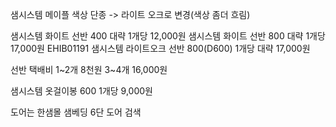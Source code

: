 샘시스템 메이플 색상 단종 -> 라이트 오크로 변경(색상 좀더 흐림)

샘시스템 화이트 선반 400 대략 1개당 12,000원
샘시스템 화이트 선반 800 대략 1개당 17,000원 
EHIB01191 샘시스템 라이트오크 선반 800(D600) 1개당 대략 17,000원 

선반 택배비 1~2개 8천원 3~4개 16,000원

샘시스템 옷걸이봉 600 1개당 9,000원

도어는 
한샘몰 샘베딩 6단 도어 검색